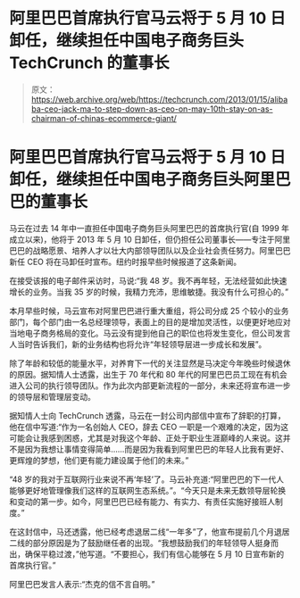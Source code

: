 # 阿里巴巴首席执行官马云将于 5 月 10 日卸任，继续担任中国电子商务巨头 TechCrunch 的董事长

> 原文：<https://web.archive.org/web/https://techcrunch.com/2013/01/15/alibaba-ceo-jack-ma-to-step-down-as-ceo-on-may-10th-stay-on-as-chairman-of-chinas-ecommerce-giant/>

# 阿里巴巴首席执行官马云将于 5 月 10 日卸任，继续担任中国电子商务巨头阿里巴巴的董事长

马云在过去 14 年中一直担任中国电子商务巨头阿里巴巴的首席执行官(自 1999 年成立以来)，他将于 2013 年 5 月 10 日卸任，但仍担任公司董事长——专注于阿里巴巴的战略愿景、培养人才以壮大内部领导团队以及企业社会责任努力。阿里巴巴新任 CEO 将在马卸任时宣布。纽约时报早些时候报道了这条新闻。

在接受该报的电子邮件采访时，马说:“我 48 岁。我不再年轻，无法经营如此快速增长的业务。当我 35 岁的时候，我精力充沛，思维敏捷。我没有什么可担心的。”

本月早些时候，马云宣布对阿里巴巴进行重大重组，将公司分成 25 个较小的业务部门，每个部门由一名总经理领导，表面上的目的是增加灵活性，以便更好地应对当地电子商务格局的变化。马云没有提到他自己的职位也将发生变化，但公司发言人当时告诉我们，新的业务结构也将允许“年轻领导层进一步成长和发展”。

除了年龄和较低的能量水平，对养育下一代的关注显然是马决定今年晚些时候退休的原因。据知情人士透露，出生于 70 年代和 80 年代的阿里巴巴员工现在有机会进入公司的执行领导团队。作为此次内部更新流程的一部分，未来还将宣布进一步的领导层和管理层变动。

据知情人士向 TechCrunch 透露，马云在一封公司内部信中宣布了辞职的打算，他在信中写道:“作为一名创始人 CEO，辞去 CEO 一职是一个艰难的决定，因为这可能会让我感到困惑，尤其是对我这个年龄、正处于职业生涯巅峰的人来说。这并不是因为我想让事情变得简单……而是因为我看到阿里巴巴的年轻人比我有更好、更辉煌的梦想，他们更有能力建设属于他们的未来。”

“48 岁的我对于互联网行业来说不再‘年轻’了。马云补充道:“阿里巴巴的下一代人能够更好地管理像我们这样的互联网生态系统。”。“今天只是未来无数领导层轮换和变动的第一步。如今，阿里巴巴已经有能力、有实力、有责任实施好接班人制度。”

在这封信中，马还透露，他已经考虑退居二线“一年多”了，他宣布提前几个月退居二线的部分原因是为了鼓励继任者的出现。“我想鼓励我们的年轻领导人挺身而出，确保平稳过渡，”他写道。“不要担心，我们有信心能够在 5 月 10 日宣布新的首席执行官。”

阿里巴巴发言人表示:“杰克的信不言自明。”